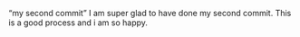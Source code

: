 “my second commit”
I am super glad to have done my second commit.
This is a good process and i am so happy.
